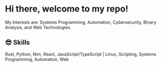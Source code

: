 # Hi there, welcome to my repo!

My Interests are: Systems Programming, Automation, Cybersecurity, Binary Analysis, and Web Technologies.

## 😎 Skills
<p>
   Rust, Python, Nim, React, JavaScript/TypeScript | Linux, Scripting, Systems Programming, Automation, Web
</p>
